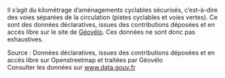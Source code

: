 <p>
Il s’agit du kilométrage d’aménagements cyclables sécurisés, c’est-à-dire des voies séparées de la circulation (pistes cyclables et voies vertes). Ce sont des données déclaratives, issues des contributions déposées et en accès libre sur le site de <a href="https://www.amenagements-cyclables.fr" target="_blank">Géovélo</a>. Ces données ne sont donc pas exhaustives.
</p>
<p class="font-italic body-2">Source : Données déclaratives, issues des contributions déposées et en accès libre sur Openstreetmap et traitées par Géovélo <br> Consulter les données sur <a target="_blank" href="https://www.data.gouv.fr/fr/datasets/barometre-des-resultats-de-laction-publique/">www.data.gouv.fr</a></p>
